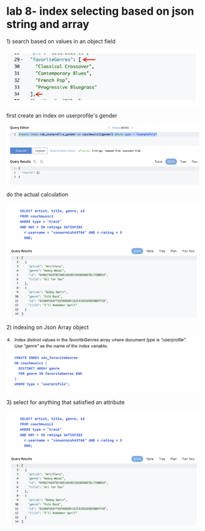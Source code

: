 # lab 8-  index selecting based on json string and array

1\) search based on values in an object field

![](../../../.gitbook/assets/image%20%28291%29.png)

first create an index on userprofile's gender

![](../../../.gitbook/assets/image%20%28286%29.png)

do the actual calculation

![](../../../.gitbook/assets/image%20%28280%29.png)

2\) indexing on Json Array object

![](../../../.gitbook/assets/image%20%28278%29.png)

3\) select for anything that satisfied an attribute 

![](../../../.gitbook/assets/image%20%28283%29.png)

